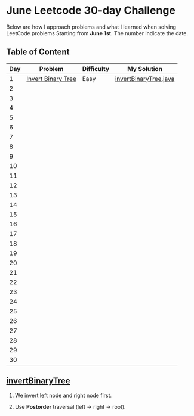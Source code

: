 # June Leetcode 30-day Challenge

Below are how I approach problems and what I learned when solving LeetCode problems Starting from **June 1st**. The number indicate the date.

## Table of Content

| Day | Problem                                                                                                               | Difficulty | My Solution                                                                                                                               |
| --- | --------------------------------------------------------------------------------------------------------------------- | ---------- | ----------------------------------------------------------------------------------------------------------------------------------------- |
| 1   | [Invert Binary Tree](https://leetcode.com/problems/invert-binary-tree/)                                               | Easy       | [invertBinaryTree.java](https://github.com/hieuvanle/codingChallenge/blob/master/leetcodeProblems/01-invertBinaryTree.java)                                |                                                                                                |
| 2   |                                                                                                                       |            |                                                                                                                                           |
| 3   |                                                                                                                       |            |                                                                                                                                           |
| 4   |                                                                                                                       |            |                                                                                                                                           |
| 5   |                                                                                                                       |            |                                                                                                                                           |
| 6   |                                                                                                                       |            |                                                                                                                                           |
| 7   |                                                                                                                       |            |                                                                                                                                           |
| 8   |                                                                                                                       |            |                                                                                                                                           |
| 9   |                                                                                                                       |            |                                                                                                                                           |
| 10  |                                                                                                                       |            |                                                                                                                                           |
| 11  |                                                                                                                       |            |                                                                                                                                           |
| 12  |                                                                                                                       |            |                                                                                                                                           |
| 13  |                                                                                                                       |            |                                                                                                                                           |
| 14  |                                                                                                                       |            |                                                                                                                                           |
| 15  |                                                                                                                       |            |                                                                                                                                           |
| 16  |                                                                                                                       |            |                                                                                                                                           |
| 17  |                                                                                                                       |            |                                                                                                                                           |
| 18  |                                                                                                                       |            |                                                                                                                                           |
| 19  |                                                                                                                       |            |                                                                                                                                           |
| 20  |                                                                                                                       |            |                                                                                                                                           |
| 21  |                                                                                                                       |            |                                                                                                                                           |
| 22  |                                                                                                                       |            |                                                                                                                                           |
| 23  |                                                                                                                       |            |                                                                                                                                           |
| 24  |                                                                                                                       |            |                                                                                                                                           |
| 25  |                                                                                                                       |            |                                                                                                                                           |
| 26  |                                                                                                                       |            |                                                                                                                                           |
| 27  |                                                                                                                       |            |                                                                                                                                           |
| 28  |                                                                                                                       |            |                                                                                                                                           |
| 29  |                                                                                                                       |            |                                                                                                                                           |
| 30  |                                                                                                                       |            |                                                                                                                                           |

## [invertBinaryTree](https://github.com/hieuvanle/codingChallenge/blob/master/leetcodeProblems/01-invertBinaryTree.java)

1. We invert left node and right node first. 

2. Use **Postorder** traversal (left -> right -> root).
